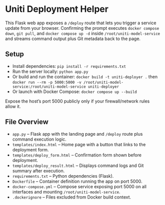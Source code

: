 # Uniti Deployment Helper

This Flask web app exposes a `/deploy` route that lets you trigger a service update from your browser. Confirming the prompt executes `docker compose down`, `git pull`, and `docker compose up -d` inside `/root/uniti-model-service` and streams command output plus Git metadata back to the page.

## Setup
- Install dependencies: `pip install -r requirements.txt`
- Run the server locally: `python app.py`
- Or build and run the container: `docker build -t uniti-deployer .` then `docker run --rm -p 5000:5000 -v /root/uniti-model-service:/root/uniti-model-service uniti-deployer`
- Or launch with Docker Compose: `docker compose up --build`

Expose the host’s port 5000 publicly only if your firewall/network rules allow it.

## File Overview
- `app.py` – Flask app with the landing page and `/deploy` route plus command execution logic.
- `templates/index.html` – Home page with a button that links to the deployment form.
- `templates/deploy_form.html` – Confirmation form shown before deployment.
- `templates/deploy_result.html` – Displays command logs and Git summary after execution.
- `requirements.txt` – Python dependencies (Flask).
- `Dockerfile` – Container definition running the app on port 5000.
- `docker-compose.yml` – Compose service exposing port 5000 on all interfaces and mounting `/root/uniti-model-service`.
- `.dockerignore` – Files excluded from Docker build context.
